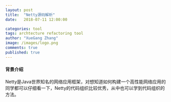 ```yaml
---
layout: post
title:  "Netty源码解析"
date:   2018-07-11 12:00:00

categories: tool
tags: archtecture refactoring tool
author: "XueGang Zhang"
image: /images/logo.png
comments: true
published: true
---
```


#### 背景介绍

Netty是Java世界知名的网络应用框架，对想知道如何构建一个高性能网络应用的同学都可以仔细看一下，Netty的代码组织比较优秀，从中也可以学到代码组织的方法。


